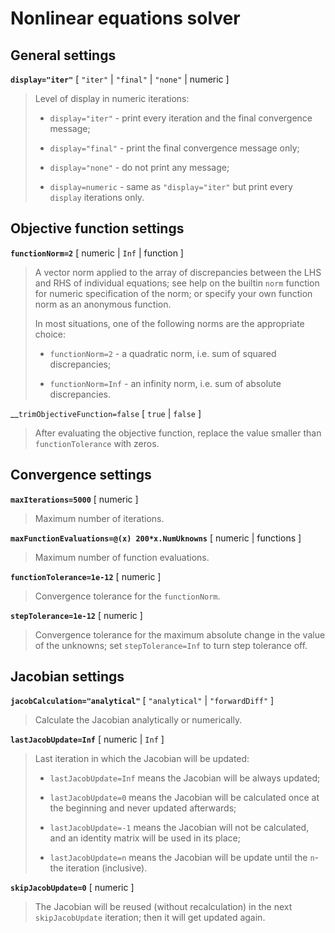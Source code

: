 # Nonlinear equations solver


## General settings

__`display="iter"`__ [ `"iter"` | `"final"` | `"none"` | numeric ]
>
> Level of display in numeric iterations:
>
> * `display="iter"` - print every iteration and the final convergence
>   message;
>
> * `display="final"` - print the final convergence message only;
>
> * `display="none"` - do not print any message;
>
> * `display=numeric` - same as `"display="iter"` but print every `display`
>   iterations only.
>

## Objective function settings

__`functionNorm=2`__ [ numeric | `Inf` | function ]
>
> A vector norm applied to the array of discrepancies between the LHS and
> RHS of individual equations; see help on the builtin `norm` function for
> numeric specification of the norm; or specify your own function norm as
> an anonymous function. 
>
> In most situations, one of the following norms are the appropriate
> choice:
>
> * `functionNorm=2` - a quadratic norm, i.e. sum of squared discrepancies;
>
> * `functionNorm=Inf` - an infinity norm, i.e. sum of absolute discrepancies.
>

__`trimObjectiveFunction=false` [ `true` | `false` ]
>
> After evaluating the objective function, replace the value smaller than
> `functionTolerance` with zeros.
>

## Convergence settings

__`maxIterations=5000`__ [ numeric ]
>
> Maximum number of iterations.
>

__`maxFunctionEvaluations=@(x) 200*x.NumUknowns`__ [ numeric | functions ]  
>
> Maximum number of function evaluations.
>

__`functionTolerance=1e-12`__ [ numeric ]
>
> Convergence tolerance for the `functionNorm`.
>

__`stepTolerance=1e-12`__ [ numeric ]
>
> Convergence tolerance for the maximum absolute change in the value of the
> unknowns; set `stepTolerance=Inf` to turn step tolerance off.
>

## Jacobian settings

__`jacobCalculation="analytical"`__ [ `"analytical"` | `"forwardDiff"` ]
>
> Calculate the Jacobian analytically or numerically.
>

__`lastJacobUpdate=Inf`__ [ numeric | `Inf` ]
>
> Last iteration in which the Jacobian will be updated:
> 
> * `lastJacobUpdate=Inf` means the Jacobian will be always updated;
>
> * `lastJacobUpdate=0` means the Jacobian will be calculated once at the
>   beginning and never updated afterwards;
>
> * `lastJacobUpdate=-1` means the Jacobian will not be calculated, and an
>   identity matrix will be used in its place;
>
> * `lastJacobUpdate=n` means the Jacobian will be update until the `n`-the
>   iteration (inclusive).
>


__`skipJacobUpdate=0`__ [ numeric ]
>
> The Jacobian will be reused (without recalculation) in the next
> `skipJacobUpdate` iteration; then it will get updated again.
>

